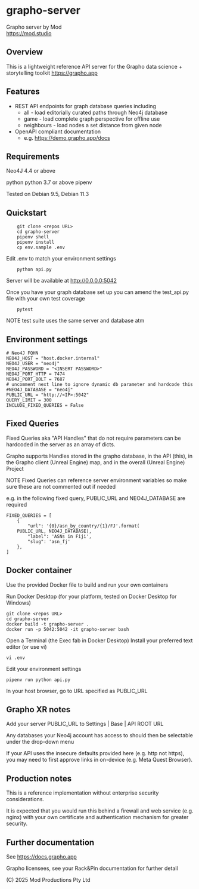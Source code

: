 # grapho-server

Grapho server by Mod\
https://mod.studio

## Overview

This is a lightweight reference API server for the Grapho data science + storytelling toolkit
https://grapho.app

## Features

* REST API endpoints for graph database queries including
    * all - load editorially curated paths through Neo4j database
    * game - load complete graph perspective for offline use
    * neighbours - load nodes a set distance from given node
* OpenAPI compliant documentation
    * e.g. https://demo.grapho.app/docs

## Requirements

Neo4J 4.4 or above

python
    python 3.7 or above
    pipenv 

Tested on Debian 9.5, Debian 11.3

## Quickstart

```
    git clone <repos URL>
    cd grapho-server
    pipenv shell
    pipenv install
    cp env.sample .env
```
Edit .env to match your environment settings
```
    python api.py
```
Server will be available at http://0.0.0.0:5042

Once you have your graph database set up you can amend the test_api.py file with your own test coverage

```
    pytest
```

NOTE test suite uses the same server and database atm

## Environment settings
```
# Neo4J FQHN
NEO4J_HOST = "host.docker.internal"
NEO4J_USER = "neo4j"
NEO4J_PASSWORD = "<INSERT PASSWORD>"
NEO4J_PORT_HTTP = 7474
NEO4J_PORT_BOLT = 7687
# uncomment next line to ignore dynamic db parameter and hardcode this
#NEO4J_DATABASE = "neo4j"
PUBLIC_URL = "http://<IP>:5042"
QUERY_LIMIT = 300
INCLUDE_FIXED_QUERIES = False
```
## Fixed Queries

Fixed Queries aka "API Handles" that do not require parameters can be hardcoded in the server as an array of dicts.

Grapho supports Handles stored in the grapho database, in the API (this), in the Grapho client (Unreal Engine) map, and in the overall (Unreal Engine) Project

NOTE Fixed Queries can reference server environment variables so make sure these are not commented out if needed

e.g. in the following fixed query, PUBLIC_URL and NEO4J_DATABASE are required

```
FIXED_QUERIES = [
    {
        "url": '{0}/asn_by_country/{1}/FJ'.format(
    PUBLIC_URL, NEO4J_DATABASE),
        "label": 'ASNs in Fiji',
        "slug": 'asn_fj'
    },
]
```
## Docker container

Use the provided Docker file to build and run your own containers

Run Docker Desktop (for your platform, tested on Docker Desktop for Windows)

```
git clone <repos URL>
cd grapho-server
docker build -t grapho-server .
docker run -p 5042:5042 -it grapho-server bash
```

Open a Terminal (the Exec fab in Docker Desktop)
Install your preferred text editor (or use vi)

```
vi .env
```

Edit your environment settings

```
pipenv run python api.py
```

In your host browser, go to URL specified as PUBLIC_URL

## Grapho XR notes

Add your server PUBLIC_URL to Settings | Base | API ROOT URL

Any databases your Neo4j account has access to should then be selectable under the drop-down menu

If your API uses the insecure defaults provided here (e.g. http not https), you may need to first approve links in on-device (e.g. Meta Quest Browser).

## Production notes

This is a reference implementation without enterprise security considerations.

It is expected that you would run this behind a firewall and web service (e.g. nginx) with your own certificate and authentication mechanism for greater security.

## Further documentation

See https://docs.grapho.app

Grapho licensees, see your Rack&Pin documentation for further detail

(C) 2025 Mod Productions Pty Ltd
